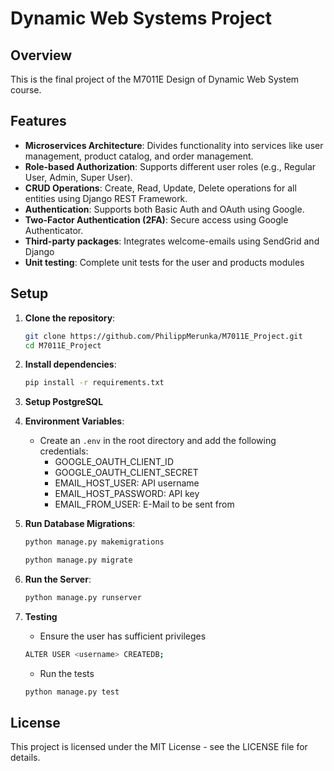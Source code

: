 # Dynamic Web Systems Project

## Overview
This is the final project of the M7011E Design of Dynamic Web System course. 

## Features
- **Microservices Architecture**: Divides functionality into services like user management, product catalog, and order management.
- **Role-based Authorization**: Supports different user roles (e.g., Regular User, Admin, Super User).
- **CRUD Operations**: Create, Read, Update, Delete operations for all entities using Django REST Framework.
- **Authentication**: Supports both Basic Auth and OAuth using Google.
- **Two-Factor Authentication (2FA)**: Secure access using Google Authenticator.
- **Third-party packages**: Integrates welcome-emails using SendGrid and Django
- **Unit testing**: Complete unit tests for the user and products modules

## Setup
1. **Clone the repository**:
   ```bash
   git clone https://github.com/PhilippMerunka/M7011E_Project.git
   cd M7011E_Project
   ```
2. **Install dependencies**:
   ```bash
   pip install -r requirements.txt
   ```
3.  **Setup PostgreSQL**
4. **Environment Variables**:
   - Create an `.env` in the root directory and add the following credentials:
      - GOOGLE_OAUTH_CLIENT_ID
      - GOOGLE_OAUTH_CLIENT_SECRET
      - EMAIL_HOST_USER: API username
      - EMAIL_HOST_PASSWORD: API key
      - EMAIL_FROM_USER: E-Mail to be sent from

5. **Run Database Migrations**:
   ```bash
   python manage.py makemigrations
   ```
   ```bash
   python manage.py migrate
   ```
6. **Run the Server**:
   ```bash
   python manage.py runserver
   ```
7. **Testing**
   - Ensure the user has sufficient privileges
   
   ```bash
   ALTER USER <username> CREATEDB;
   ```
   - Run the tests
   
   ```bash
   python manage.py test
   ```

## License
This project is licensed under the MIT License - see the LICENSE file for details.

